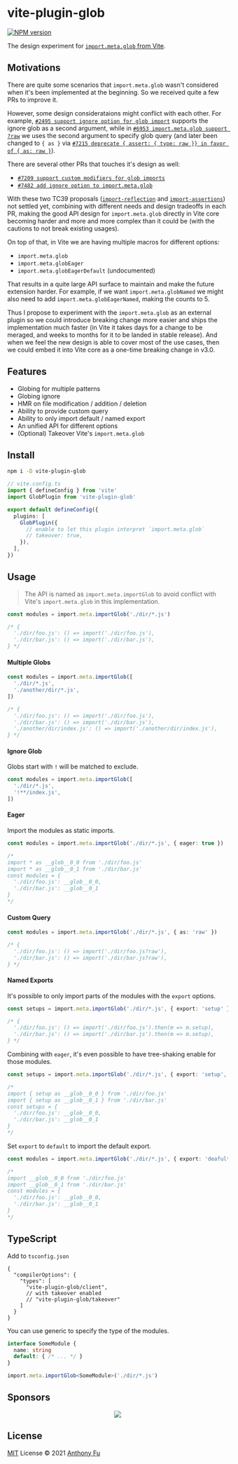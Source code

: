 # vite-plugin-glob

[![NPM version](https://img.shields.io/npm/v/vite-plugin-glob?color=a1b858&label=)](https://www.npmjs.com/package/vite-plugin-glob)

The design experiment for [`import.meta.glob` from Vite](https://vitejs.dev/guide/features.html#glob-import).

## Motivations

There are quite some scenarios that `import.meta.glob` wasn't considered when it's been implemented at the beginning. So we received quite a few PRs to improve it.

However, some design considerataions might conflict with each other. For example, [`#2495 support ignore option for glob import`](https://github.com/vitejs/vite/pull/2495) supports the ignore glob as a second argument, while in [`#6953 import.meta.glob support ?raw`](https://github.com/vitejs/vite/pull/6953) we uses the second argument to specify glob query (and later been changed to `{ as }` via [`#7215 deprecate { assert: { type: raw }} in favor of { as: raw }`](https://github.com/vitejs/vite/pull/7215)).

There are several other PRs that touches it's design as well:

- [`#7209 support custom modifiers for glob imports`](https://github.com/vitejs/vite/pull/7209)
- [`#7482 add ignore option to import.meta.glob`](https://github.com/vitejs/vite/pull/7482)

With these two TC39 proposals ([`import-reflection`](https://github.com/tc39/proposal-import-reflection) and [`import-assertions`](https://github.com/tc39/proposal-import-assertions)) not settled yet, combining with different needs and design tradeoffs in each PR, making the good API design for `import.meta.glob` directly in Vite core becoming harder and more and more complex than it could be (with the cautions to not break existing usages).

On top of that, in Vite we are having multiple macros for different options:

- `import.meta.glob`
- `import.meta.globEager`
- `import.meta.globEagerDefault` (undocumented)

That results in a quite large API surface to maintain and make the future extension harder. For example, if we want `import.meta.globNamed` we might also need to add `import.meta.globEagerNamed`, making the counts to 5.

Thus I propose to experiment with the `import.meta.glob` as an external plugin so we could introduce breaking change more easier and ships the implementation much faster (in Vite it takes days for a change to be meraged, and weeks to months for it to be landed in stable release). And when we feel the new design is able to cover most of the use cases, then we could embed it into Vite core as a one-time breaking change in v3.0.

## Features

- Globing for multiple patterns
- Globing ignore
- HMR on file modification / addition / deletion
- Ability to provide custom query
- Ability to only import default / named export
- An unified API for different options
- (Optional) Takeover Vite's `import.meta.glob`

## Install

```bash
npm i -D vite-plugin-glob
```

```ts
// vite.config.ts
import { defineConfig } from 'vite'
import GlobPlugin from 'vite-plugin-glob'

export default defineConfig({
  plugins: [
    GlobPlugin({
      // enable to let this plugin interpret `import.meta.glob`
      // takeover: true,
    }),
  ],
})
```

## Usage

> The API is named as `import.meta.importGlob` to avoid conflict with Vite's `import.meta.glob` in this implementation.

```ts
const modules = import.meta.importGlob('./dir/*.js')

/* {
  './dir/foo.js': () => import('./dir/foo.js'),
  './dir/bar.js': () => import('./dir/bar.js'),
} */
```

#### Multiple Globs

```ts
const modules = import.meta.importGlob([
  './dir/*.js',
  './another/dir/*.js',
])

/* {
  './dir/foo.js': () => import('./dir/foo.js'),
  './dir/bar.js': () => import('./dir/bar.js'),
  './another/dir/index.js': () => import('./another/dir/index.js'),
} */
```

#### Ignore Glob

Globs start with `!` will be matched to exclude.

```ts
const modules = import.meta.importGlob([
  './dir/*.js',
  '!**/index.js',
])
```

#### Eager

Import the modules as static imports.

```ts
const modules = import.meta.importGlob('./dir/*.js', { eager: true })

/*
import * as __glob__0_0 from './dir/foo.js'
import * as __glob__0_1 from './dir/bar.js'
const modules = {
  './dir/foo.js': __glob__0_0,
  './dir/bar.js': __glob__0_1
}
*/
```

#### Custom Query

```ts
const modules = import.meta.importGlob('./dir/*.js', { as: 'raw' })

/* {
  './dir/foo.js': () => import('./dir/foo.js?raw'),
  './dir/bar.js': () => import('./dir/bar.js?raw'),
} */
```

#### Named Exports

It's possible to only import parts of the modules with the `export` options.

```ts
const setups = import.meta.importGlob('./dir/*.js', { export: 'setup' })

/* {
  './dir/foo.js': () => import('./dir/foo.js').then(m => m.setup),
  './dir/bar.js': () => import('./dir/bar.js').then(m => m.setup),
} */
```

Combining with `eager`, it's even possible to have tree-shaking enable for those modules.

```ts
const setups = import.meta.importGlob('./dir/*.js', { export: 'setup', eager: true })

/*
import { setup as __glob__0_0 } from './dir/foo.js'
import { setup as __glob__0_1 } from './dir/bar.js'
const setups = {
  './dir/foo.js': __glob__0_0,
  './dir/bar.js': __glob__0_1
}
*/
```

Set `export` to `default` to import the default export.

```ts
const modules = import.meta.importGlob('./dir/*.js', { export: 'deafult', eager: true })

/*
import __glob__0_0 from './dir/foo.js'
import __glob__0_1 from './dir/bar.js'
const modules = {
  './dir/foo.js': __glob__0_0,
  './dir/bar.js': __glob__0_1
}
*/
```

## TypeScript

Add to `tsconfig.json`

<!-- eslint-skip -->

```jsonc
{
  "compilerOptions": {
    "types": [
      "vite-plugin-glob/client",
      // with takeover enabled
      // "vite-plugin-glob/takeover"
    ]
  }
}
```

You can use generic to specify the type of the modules.

```ts
interface SomeModule {
  name: string
  default: { /* ... */ }
}

import.meta.importGlob<SomeModule>('./dir/*.js')
```

## Sponsors

<p align="center">
  <a href="https://cdn.jsdelivr.net/gh/antfu/static/sponsors.svg">
    <img src='https://cdn.jsdelivr.net/gh/antfu/static/sponsors.svg'/>
  </a>
</p>

## License

[MIT](./LICENSE) License © 2021 [Anthony Fu](https://github.com/antfu)
